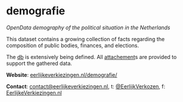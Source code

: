 # demografie
*OpenData demography of the political situation in the Netherlands*

This dataset contains a growing collection of facts regarding the composition of public bodies, finances, and elections.

The [db](./db/README.md) is extensively being defined. All [attachement](./attachement/README.md)s are provided to support the gathered data.

**Website**: [eerlijkeverkiezingen.nl](http://www.eerlijkeverkiezingen.nl/)[/demografie/](http://www.eerlijkeverkiezingen.nl/demografie/)

**Contact**: [contact@eerlijkeverkiezingen.nl](mailto:contact@eerlijkeverkiezingen.nl), t: [@EerlijkVerkozen](http://twitter.com/EerlijkVerkozen), f: [EerlijkeVerkiezingen.nl](https://www.facebook.com/EerlijkeVerkiezingen.nl)
